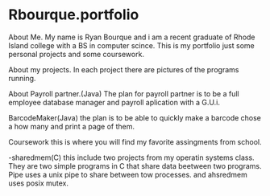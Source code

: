 # Rbourque.portfolio

About Me.
My name is Ryan Bourque and i am a recent graduate of Rhode Island college with a BS in computer scince.
This is my portfolio just some personal projects and some coursework.

About my projects.
In each project there are pictures of the programs running. 

About Payroll partner.(Java)
The plan for payroll partner is to be a full employee database manager and payroll aplication with a G.U.i. 

BarcodeMaker(Java)
the plan is to be able to quickly make a barcode chose a how many and print a page of them.

Coursework
this is where you will find my favorite assingments from school.

-sharedmem(C)
this include two projects from my operatin systems class. They are two simple programs in C that share data beetween two programs. Pipe uses a unix pipe to share between tow processes. and ahsredmem uses posix mutex. 
